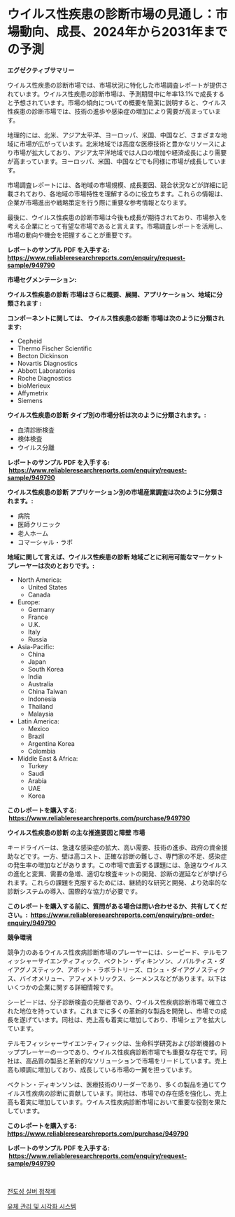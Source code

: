 <p><h1>ウイルス性疾患の診断市場の見通し：市場動向、成長、2024年から2031年までの予測</h1></p><p><strong>エグゼクティブサマリー</strong></p>
<p><p>ウイルス性疾患の診断市場では、市場状況に特化した市場調査レポートが提供されています。ウイルス性疾患の診断市場は、予測期間中に年率13.1%で成長すると予想されています。市場の傾向についての概要を簡潔に説明すると、ウイルス性疾患の診断市場では、技術の進歩や感染症の増加により需要が高まっています。</p><p>地理的には、北米、アジア太平洋、ヨーロッパ、米国、中国など、さまざまな地域に市場が広がっています。北米地域では高度な医療技術と豊かなリソースにより市場が拡大しており、アジア太平洋地域では人口の増加や経済成長により需要が高まっています。ヨーロッパ、米国、中国などでも同様に市場が成長しています。</p><p>市場調査レポートには、各地域の市場規模、成長要因、競合状況などが詳細に記載されており、各地域の市場特性を理解するのに役立ちます。これらの情報は、企業が市場進出や戦略策定を行う際に重要な参考情報となります。</p><p>最後に、ウイルス性疾患の診断市場は今後も成長が期待されており、市場参入を考える企業にとって有望な市場であると言えます。市場調査レポートを活用し、市場の動向や機会を把握することが重要です。</p></p>
<p><strong>レポートのサンプル PDF を入手する: <a href="https://www.reliableresearchreports.com/enquiry/request-sample/949790">https://www.reliableresearchreports.com/enquiry/request-sample/949790</a></strong></p>
<p><strong>市場セグメンテーション:</strong></p>
<p><strong> ウイルス性疾患の診断 市場はさらに概要、展開、アプリケーション、地域に分類されます :</strong></p>
<p><strong>コンポーネントに関しては、 ウイルス性疾患の診断 市場は次のように分類されます: &nbsp;</strong></p>
<p><ul><li>Cepheid</li><li>Thermo Fischer Scientific</li><li>Becton Dickinson</li><li>Novartis Diagnostics</li><li>Abbott Laboratories</li><li>Roche Diagnostics</li><li>bioMerieux</li><li>Affymetrix</li><li>Siemens</li></ul></p>
<p><strong> ウイルス性疾患の診断 タイプ別の市場分析は次のように分類されます。:</strong></p>
<p><ul><li>血清診断検査</li><li>検体検査</li><li>ウイルス分離</li></ul></p>
<p><strong>レポートのサンプル PDF を入手する: &nbsp;<a href="https://www.reliableresearchreports.com/enquiry/request-sample/949790">https://www.reliableresearchreports.com/enquiry/request-sample/949790</a></strong></p>
<p><strong> ウイルス性疾患の診断 アプリケーション別の市場産業調査は次のように分類されます。:</strong></p>
<p><ul><li>病院</li><li>医師クリニック</li><li>老人ホーム</li><li>コマーシャル・ラボ</li></ul></p>
<p><strong>地域に関して言えば、ウイルス性疾患の診断 地域ごとに利用可能なマーケットプレーヤーは次のとおりです。:</strong></p>
<p><ul>
    <li>
        North America:
        <ul>
            <li>United States</li>
            <li>Canada</li>
        </ul>
    </li>
    <li>
        Europe:
        <ul>
            <li>Germany</li>
            <li>France</li>
            <li>U.K.</li>
            <li>Italy</li>
            <li>Russia</li>
        </ul>
    </li>
    <li>
        Asia-Pacific:
        <ul>
            <li>China</li>
            <li>Japan</li>
            <li>South Korea</li>
            <li>India</li>
            <li>Australia</li>
            <li>China Taiwan</li>
            <li>Indonesia</li>
            <li>Thailand</li>
            <li>Malaysia</li>
        </ul>
    </li>
    <li>
        Latin America:
        <ul>
            <li>Mexico</li>
            <li>Brazil</li>
            <li>Argentina Korea</li>
            <li>Colombia</li>
        </ul>
    </li>
    <li>
        Middle East & Africa:
        <ul>
            <li>Turkey</li>
            <li>Saudi</li>
            <li>Arabia</li>
            <li>UAE</li>
            <li>Korea</li>
        </ul>
    </li>
    </ul></p>
<p><strong>このレポートを購入する: &nbsp;<a href="https://www.reliableresearchreports.com/purchase/949790">https://www.reliableresearchreports.com/purchase/949790</a></strong></p>
<p><strong>ウイルス性疾患の診断 の主な推進要因と障壁 市場</strong></p>
<p><p>キードライバーは、急速な感染症の拡大、高い需要、技術の進歩、政府の資金援助などです。一方、壁は高コスト、正確な診断の難しさ、専門家の不足、感染症の発生率の増加などがあります。この市場で直面する課題には、急速なウイルスの進化と変異、需要の急増、適切な検査キットの開発、診断の遅延などが挙げられます。これらの課題を克服するためには、継続的な研究と開発、より効率的な診断システムの導入、国際的な協力が必要です。</p></p>
<p><strong>このレポートを購入する前に、質問がある場合は問い合わせるか、共有してください。:&nbsp; <a href="https://www.reliableresearchreports.com/enquiry/pre-order-enquiry/949790">https://www.reliableresearchreports.com/enquiry/pre-order-enquiry/949790</a></strong></p>
<p><strong>競争環境</strong></p>
<p><p>競争力のあるウイルス性疾病診断市場のプレーヤーには、シーピード、テルモフィッシャーサイエンティフィック、ベクトン・ディキンソン、ノバルティス・ダイアグノスティック、アボット・ラボラトリーズ、ロシュ・ダイアグノスティクス、バイオメリュー、アフィメトリックス、シーメンスなどがあります。以下はいくつかの企業に関する詳細情報です。</p><p>シーピードは、分子診断検査の先駆者であり、ウイルス性疾病診断市場で確立された地位を持っています。これまでに多くの革新的な製品を開発し、市場での成長を遂げています。同社は、売上高も着実に増加しており、市場シェアを拡大しています。</p><p>テルモフィッシャーサイエンティフィックは、生命科学研究および診断機器のトッププレーヤーの一つであり、ウイルス性疾病診断市場でも重要な存在です。同社は、高品質の製品と革新的なソリューションで市場をリードしています。売上高も順調に増加しており、成長している市場の一翼を担っています。</p><p>ベクトン・ディキンソンは、医療技術のリーダーであり、多くの製品を通じてウイルス性疾病の診断に貢献しています。同社は、市場での存在感を強化し、売上高も着実に増加しています。ウイルス性疾病診断市場において重要な役割を果たしています。</p></p>
<p><strong>このレポートを購入する: &nbsp; <a href="https://www.reliableresearchreports.com/purchase/949790">https://www.reliableresearchreports.com/purchase/949790</a></strong></p>
<p><strong>レポートのサンプル PDF を入手する: &nbsp;<a href="https://www.reliableresearchreports.com/enquiry/request-sample/949790">https://www.reliableresearchreports.com/enquiry/request-sample/949790</a></strong><strong></strong></p>
<p>&nbsp;</p>
<p><p><a href="https://medium.com/@cute_priencsss/%EC%A0%84%EB%8F%84%EC%84%B1-%EC%9D%80-%EC%A0%91%EC%B0%A9%EC%A0%9C-%EC%8B%9C%EC%9E%A5-%EC%9C%A0%ED%98%95-%EC%9D%91%EC%9A%A9-%EB%B0%8F-%EC%A7%80%EB%A6%AC%EC%A0%81%EC%9D%B8-%EC%A2%85%ED%95%A9-%ED%8F%89%EA%B0%80-681e44030785">전도성 실버 접착제</a></p><p><a href="https://github.com/royErdmtyan906778/Market-Research-Report-List-1/blob/main/34834488522.md">유체 관리 및 시각화 시스템</a></p></p>